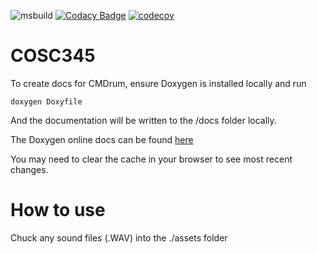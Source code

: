 ![msbuild](https://github.com/dvannini/COSC345/actions/workflows/msbuild.yml/badge.svg)
[![Codacy Badge](https://app.codacy.com/project/badge/Grade/33ab266ba2d94cd38b87619e283a2eed)](https://app.codacy.com/gh/Percussion-Protocols/COSC345/dashboard?utm_source=gh&utm_medium=referral&utm_content=&utm_campaign=Badge_grade)
[![codecov](https://codecov.io/gh/Percussion-Protocols/COSC345/graph/badge.svg?token=UVWCP6ARND)](https://codecov.io/gh/Percussion-Protocols/COSC345)
# COSC345

To create docs for CMDrum, ensure Doxygen is installed locally and run

    doxygen Doxyfile

And the documentation will be written to the /docs folder locally.

The Doxygen online docs can be found [here](https://codedocs.xyz/Percussion-Protocols/COSC345)

You may need to clear the cache in your browser to see most recent changes.

# How to use

Chuck any sound files (.WAV) into the ./assets folder
